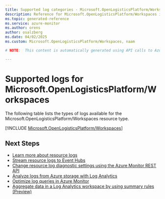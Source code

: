 ```yaml
---
title: Supported log categories - Microsoft.OpenLogisticsPlatform/Workspaces
description: Reference for Microsoft.OpenLogisticsPlatform/Workspaces in Azure Monitor Logs.
ms.topic: generated-reference
ms.service: azure-monitor
ms.author: orens
author: osalzberg
ms.date: 04/02/2025
ms.custom: Microsoft.OpenLogisticsPlatform/Workspaces, naam

# NOTE:  This content is automatically generated using API calls to Azure. Any edits made on these files will be overwritten in the next run of the script. 

---
```





# Supported logs for Microsoft.OpenLogisticsPlatform/Workspaces  
The following table lists the types of logs available for the Microsoft.OpenLogisticsPlatform/Workspaces resource type.
  

  
[!INCLUDE [Microsoft.OpenLogisticsPlatform/Workspaces](~/reusable-content/ce-skilling/azure/includes/azure-monitor/reference/logs/microsoft-openlogisticsplatform-workspaces-logs-include.md)]  
  

## Next Steps

* [Learn more about resource logs](/azure/azure-monitor/essentials/platform-logs-overview)
* [Stream resource logs to Event Hubs](/azure/azure-monitor/essentials/resource-logs#send-to-azure-event-hubs)
* [Change resource log diagnostic settings using the Azure Monitor REST API](/rest/api/monitor/diagnosticsettings)
* [Analyze logs from Azure storage with Log Analytics](/azure/azure-monitor/essentials/resource-logs#send-to-log-analytics-workspace)
* [Optimize log queries in Azure Monitor](/azure/azure-monitor/logs/query-optimization)
* [Aggregate data in a Log Analytics workspace by using summary rules (Preview)](/azure/azure-monitor/logs/summary-rules)